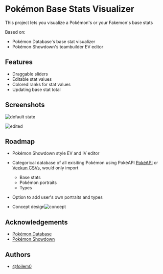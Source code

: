 
# Pokémon Base Stats Visualizer

This project lets you visualize a Pokémon's or your Fakemon's base stats

Based on:
- Pokémon Database's base stat visualizer
- Pokémon Showdown's teambuilder EV editor


## Features

- Draggable sliders
- Editable stat values
- Colored ranks for stat values
- Updating base stat total


## Screenshots

![default state](https://files.catbox.moe/2wihlk.png)

![edited](https://files.catbox.moe/q7d0m0.png)


## Roadmap

- Pokémon Showdown style EV and IV editor

- Categorical database of all exisiting Pokémon using PokéAPI [PokéAPI](https://pokeapi.co) or [Veekun CSVs](https://github.com/veekun/pokedex), would only import
    - Base stats
    - Pokémon portraits
    - Types
- Option to add user's own portraits and types
- Concept design![concept](https://files.catbox.moe/lc8idx.png)


## Acknowledgements

 - [Pokémon Database](https://pokemondb.net/pokedex/bulbasaur#dex-stats)
 - [Pokémon Showdown](https://play.pokemonshowdown.com/teambuilder)



## Authors

- [@foilem0](https://www.github.com/foilem0)

